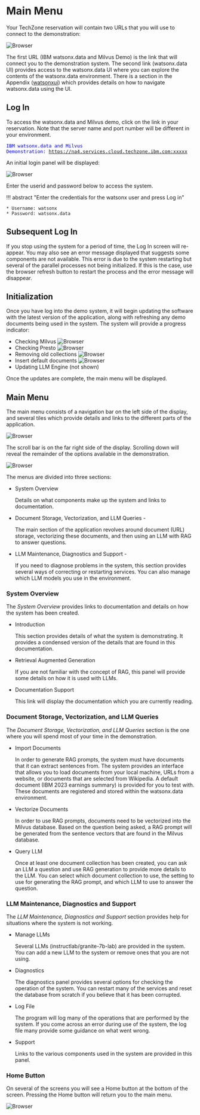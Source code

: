 # Main Menu

Your TechZone reservation will contain two URLs that you will use to connect to the demonstration:

![Browser](wxd-images/techzone-my-ports.png)

The first URL (IBM watsonx.data and Milvus Demo) is the link that will connect you to the demonstration system. The second link (watsonx.data UI) provides access to the watsonx.data UI where you can explore the contents of the watsonx.data environment. There is a section in the Appendix ([watsonxui](./wxd-intro-watsonui.md)) which provides details on how to navigate watsonx.data using the UI.

## Log In 

To access the watsonx.data and Milvus demo, click on the link in your reservation. Note that the server name and port number will be different in your environment.

<code style="color:blue; font-size: 90%;">IBM watsonx.data and Milvus Demonstration: https://na4.services.cloud.techzone.ibm.com:xxxxx</code>

An initial login panel will be displayed:

![Browser](wxd-images/demo-login.png)

Enter the userid and password below to access the system.

!!! abstract "Enter the credentials for the watsonx user and press Log in"

    * Username: watsonx
    * Password: watsonx.data

## Subsequent Log In

If you stop using the system for a period of time, the Log In screen will re-appear. You may also see an error message displayed that suggests some components are not available. This error is due to the system restarting but several of the parallel processes not being initialized. If this is the case, use the browser refresh button to restart the process and the error message will disappear.

## Initialization

Once you have log into the demo system, it will begin updating the software with the latest version of the application, along with refreshing any demo documents being used in the system. The system will provide a progress indicator:

* Checking Milvus
![Browser](wxd-images/demo-startup-milvus.png)
* Checking Presto
![Browser](wxd-images/demo-startup-presto.png)
* Removing old collections
![Browser](wxd-images/demo-startup-collections.png)
* Insert default documents
![Browser](wxd-images/demo-startup-insert.png)
* Updating LLM Engine (not shown)

Once the updates are complete, the main menu will be displayed.

## Main Menu

The main menu consists of a navigation bar on the left side of the display, and several tiles which provide details and links to the different parts of the application.

![Browser](wxd-images/demo-main-menu.png)

The scroll bar is on the far right side of the display. Scrolling down will reveal the remainder of the options available in the demonstration.

![Browser](wxd-images/demo-main-menu-2.png)

The menus are divided into three sections:

* System Overview 
    
    Details on what components make up the system and links to documentation.

* Document Storage, Vectorization, and LLM Queries - 
  
    The main section of the application revolves around document (URL) storage, vectorizing these documents, and then using an LLM with RAG to answer questions. 

* LLM Maintenance, Diagnostics and Support - 
  
    If you need to diagnose problems in the system, this section provides several ways of correcting or restarting services. You can also manage which LLM models you use in the environment.

### System Overview

The *System Overview* provides links to documentation and details on how the system has been created.

* Introduction

    This section provides details of what the system is demonstrating. It provides a condensed version of the details that are found in this documentation.

* Retrieval Augmented Generation

    If you are not familiar with the concept of RAG, this panel will provide some details on how it is used with LLMs.

* Documentation Support

    This link will display the documentation which you are currently reading.

### Document Storage, Vectorization, and LLM Queries

The *Document Storage, Vectorization, and LLM Queries* section is the one where you will spend most of your time in the demonstration. 

* Import Documents

    In order to generate RAG prompts, the system must have documents that it can extract sentences from. The system provides an interface that allows you to load documents from your local machine, URLs from a website, or documents that are selected from Wikipedia. A default document (IBM 2023 earnings summary) is provided for you to test with. These documents are registered and stored within the watsonx.data environment.

* Vectorize Documents

    In order to use RAG prompts, documents need to be vectorized into the Milvus database. Based on the question being asked, a RAG prompt will be generated from the sentence vectors that are found in the Milvus database. 

* Query LLM

    Once at least one document collection has been created, you can ask an LLM a question and use RAG generation to provide more details to the LLM. You can select which document collection to use, the setting to use for generating the RAG prompt, and which LLM to use to answer the question.

### LLM Maintenance, Diagnostics and Support

The *LLM Maintenance, Diagnostics and Support* section provides help for situations where the system is not working. 

* Manage LLMs

    Several LLMs (instructlab/granite-7b-lab) are provided in the system. You can add a new LLM to the system or remove ones that you are not using. 

* Diagnostics

    The diagnostics panel provides several options for checking the operation of the system. You can restart many of the services and reset the database from scratch if you believe that it has been corrupted.

* Log File

    The program will log many of the operations that are performed by the system. If you come across an error during use of the system, the log file many provide some guidance on what went wrong.

* Support

    Links to the various components used in the system are provided in this panel.

### Home Button

On several of the screens you will see a Home button at the bottom of the screen. Pressing the Home button will return you to the main menu.

![Browser](wxd-images/demo-storage-wiki-upload.png)







